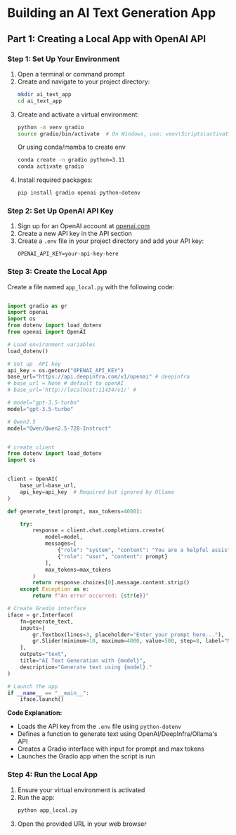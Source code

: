 # Building an AI Text Generation App

## Part 1: Creating a Local App with OpenAI API

### Step 1: Set Up Your Environment


1. Open a terminal or command prompt
2. Create and navigate to your project directory:
   ```bash
   mkdir ai_text_app
   cd ai_text_app
   ```
3. Create and activate a virtual environment:
   ```bash
   python -m venv gradio
   source gradio/bin/activate  # On Windows, use: venv\Scripts\activate
   ```
   Or using conda/mamba to create env
   ```bash
   conda create -n gradio python=3.11
   conda activate gradio
   ```
4. Install required packages:
   ```bash
   pip install gradio openai python-dotenv
   ```

### Step 2: Set Up OpenAI API Key

1. Sign up for an OpenAI account at [openai.com](https://openai.com/)
2. Create a new API key in the API section
3. Create a `.env` file in your project directory and add your API key:
   ```
   OPENAI_API_KEY=your-api-key-here
   ```

### Step 3: Create the Local App

Create a file named `app_local.py` with the following code:

```python

import gradio as gr
import openai
import os
from dotenv import load_dotenv
from openai import OpenAI

# Load environment variables
load_dotenv()

# Set up  API key
api_key = os.getenv("OPENAI_API_KEY")
base_url="https://api.deepinfra.com/v1/openai" # deepinfra
# base_url = None # default to openAI
# base_url='http://localhost:11434/v1/' # 

# model="gpt-3.5-turbo"
model="gpt-3.5-turbo"

# Qwen2.5
model="Qwen/Qwen2.5-72B-Instruct"


# create client
from dotenv import load_dotenv
import os


client = OpenAI(
    base_url=base_url,
    api_key=api_key  # Required but ignored by Ollama
)

def generate_text(prompt, max_tokens=4000):

    try:
        response = client.chat.completions.create(
            model=model,
            messages=[
                {"role": "system", "content": "You are a helpful assistant."},
                {"role": "user", "content": prompt}
            ],
            max_tokens=max_tokens
        )
        return response.choices[0].message.content.strip()
    except Exception as e:
        return f"An error occurred: {str(e)}"

# Create Gradio interface
iface = gr.Interface(
    fn=generate_text,
    inputs=[
        gr.Textbox(lines=3, placeholder="Enter your prompt here..."),
        gr.Slider(minimum=10, maximum=4000, value=500, step=8, label="Max Tokens")
    ],
    outputs="text",
    title="AI Text Generation with {model}",
    description="Generate text using {model}."
)

# Launch the app
if __name__ == "__main__":
    iface.launch()

```

**Code Explanation:**
- Loads the API key from the `.env` file using `python-dotenv`
- Defines a function to generate text using OpenAI/DeepInfra/Ollama's API
- Creates a Gradio interface with input for prompt and max tokens
- Launches the Gradio app when the script is run

### Step 4: Run the Local App

1. Ensure your virtual environment is activated
2. Run the app:
   ```bash
   python app_local.py
   ```
3. Open the provided URL in your web browser
